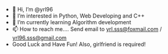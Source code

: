 - 👋 Hi, I’m @yrl96
- 👀 I’m interested in Python, Web Developing and C++
- 🌱 I’m currently learning Algorithm development
- 📫 How to reach me.... Send email to yrl.sss@foxmail.com / yrl96.sss@gmail.com
- Good Luck and Have Fun! Also, girlfriend is required!
<!---
yrl96/yrl96 is a ✨ special ✨ repository because its `README.md` (this file) appears on your GitHub profile.
You can click the Preview link to take a look at your changes.
--->
